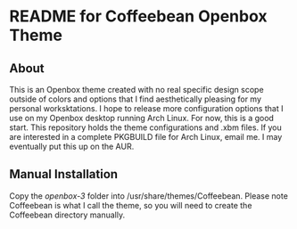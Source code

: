 # README for Coffeebean Openbox Theme

## About

This is an Openbox theme created with no real specific design scope outside of colors and options that I find aesthetically pleasing for my personal worksktations.  I hope to release more configuration options that I use on my Openbox desktop running Arch Linux.  For now, this is a good start.  This repository holds the theme configurations and .xbm files.  If you are interested in a complete PKGBUILD file for Arch Linux, email me.  I may eventually put this up on the AUR.

## Manual Installation

Copy the _openbox-3_ folder into /usr/share/themes/Coffeebean.  Please note Coffeebean is what I call the theme, so you will need to create the Coffeebean directory manually.

